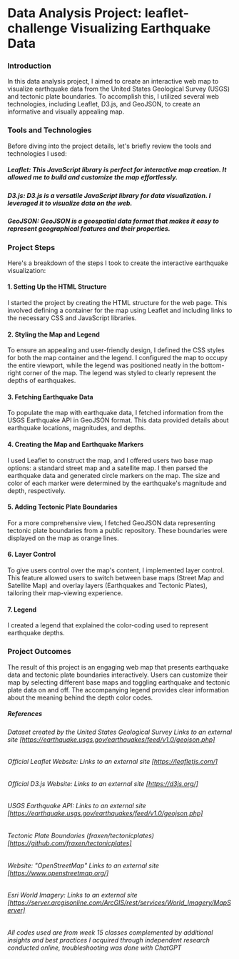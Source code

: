# Data Analysis Project: leaflet-challenge Visualizing Earthquake Data
### Introduction
In this data analysis project, I aimed to create an interactive web map to visualize earthquake data from the United States Geological Survey (USGS) and tectonic plate boundaries. To accomplish this, I utilized several web technologies, including Leaflet, D3.js, and GeoJSON, to create an informative and visually appealing map.

### Tools and Technologies
Before diving into the project details, let's briefly review the tools and technologies I used:

##### Leaflet: This JavaScript library is perfect for interactive map creation. It allowed me to build and customize the map effortlessly.

##### D3.js: D3.js is a versatile JavaScript library for data visualization. I leveraged it to visualize data on the web.

##### GeoJSON: GeoJSON is a geospatial data format that makes it easy to represent geographical features and their properties.

### Project Steps
Here's a breakdown of the steps I took to create the interactive earthquake visualization:

#### 1. Setting Up the HTML Structure
I started the project by creating the HTML structure for the web page. This involved defining a container for the map using Leaflet and including links to the necessary CSS and JavaScript libraries.

#### 2. Styling the Map and Legend
To ensure an appealing and user-friendly design, I defined the CSS styles for both the map container and the legend. I configured the map to occupy the entire viewport, while the legend was positioned neatly in the bottom-right corner of the map. The legend was styled to clearly represent the depths of earthquakes.

#### 3. Fetching Earthquake Data
To populate the map with earthquake data, I fetched information from the USGS Earthquake API in GeoJSON format. This data provided details about earthquake locations, magnitudes, and depths.

#### 4. Creating the Map and Earthquake Markers
I used Leaflet to construct the map, and I offered users two base map options: a standard street map and a satellite map. I then parsed the earthquake data and generated circle markers on the map. The size and color of each marker were determined by the earthquake's magnitude and depth, respectively.

#### 5. Adding Tectonic Plate Boundaries
For a more comprehensive view, I fetched GeoJSON data representing tectonic plate boundaries from a public repository. These boundaries were displayed on the map as orange lines.

#### 6. Layer Control
To give users control over the map's content, I implemented layer control. This feature allowed users to switch between base maps (Street Map and Satellite Map) and overlay layers (Earthquakes and Tectonic Plates), tailoring their map-viewing experience.

#### 7. Legend
I created a legend that explained the color-coding used to represent earthquake depths.

### Project Outcomes
The result of this project is an engaging web map that presents earthquake data and tectonic plate boundaries interactively. Users can customize their map by selecting different base maps and toggling earthquake and tectonic plate data on and off. The accompanying legend provides clear information about the meaning behind the depth color codes.

##### References
###### Dataset created by the United States Geological Survey Links to an external site [https://earthquake.usgs.gov/earthquakes/feed/v1.0/geojson.php]
###### Official Leaflet Website: Links to an external site [https://leafletjs.com/]
###### Official D3.js Website: Links to an external site [https://d3js.org/]
###### USGS Earthquake API: Links to an external site [https://earthquake.usgs.gov/earthquakes/feed/v1.0/geojson.php]
###### Tectonic Plate Boundaries (fraxen/tectonicplates) [https://github.com/fraxen/tectonicplates]
###### Website: "OpenStreetMap" Links to an external site [https://www.openstreetmap.org/]
###### Esri World Imagery: Links to an external site [https://server.arcgisonline.com/ArcGIS/rest/services/World_Imagery/MapServer]

###### All codes used are from week 15 classes complemented by additional insights and best practices I acquired through independent research conducted online, troubleshooting was done with ChatGPT
